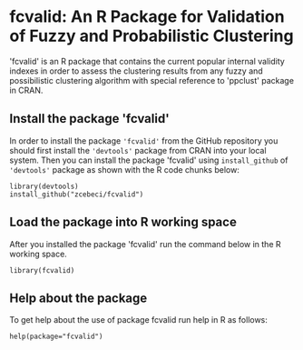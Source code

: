 # fcvalid: An R Package for Validation of Fuzzy and Probabilistic Clustering 

'fcvalid' is an R package that contains the current popular internal validity indexes in order to assess the clustering results from any fuzzy and possibilistic clustering algorithm with special reference to 'ppclust' package in CRAN.

## Install the package 'fcvalid'
In order to install the package `'fcvalid'` from the GitHub repository you should first install the `'devtools'` package from CRAN into your local system. Then you can install the package 'fcvalid' using `install_github` of `'devtools'` package as shown with the R code chunks below:

```{r}
library(devtools)
install_github("zcebeci/fcvalid")
```

## Load the package into R working space
After you installed the package 'fcvalid' run the command below in the R working space.

```{r}
library(fcvalid)
```

## Help about the package
To get help about the use of package fcvalid run help in R as follows:

```{r}
help(package="fcvalid")
```
